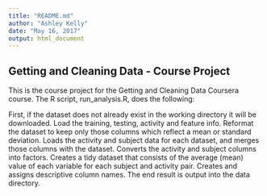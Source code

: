 ```yaml
---
title: "README.md"
author: "Ashley Kelly"
date: "May 16, 2017"
output: html_document
---
```



## Getting and Cleaning Data - Course Project

This is the course project for the Getting and Cleaning Data Coursera course. The R script, run_analysis.R, does the following:

First, if the dataset does not already exist in the working directory it will be downloaded.
Load the training, testing, activity and feature info.
Reformat the dataset to keep only those columns which reflect a mean or standard deviation.
Loads the activity and subject data for each dataset, and merges those columns with the dataset.
Converts the activity and subject columns into factors.
Creates a tidy dataset that consists of the average (mean) value of each variable for each subject and activity pair.
Creates and assigns descriptive column names.
The end result is output into the data directory.
